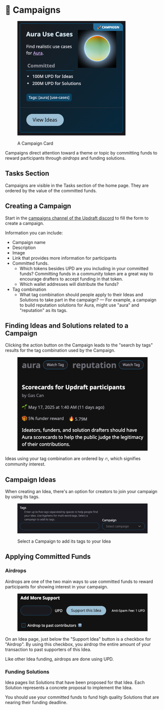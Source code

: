 # 🚀 Campaigns

<figure><img src="../.gitbook/assets/campaign.png" alt=""><figcaption><p>A Campaign Card</p></figcaption></figure>

Campaigns direct attention toward a theme or topic by committing funds to reward participants through _airdrops_ and funding solutions.

## Tasks Section

Campaigns are visible in the Tasks section of the home page. They are ordered by the value of the committed funds.

## Creating a Campaign

Start in the [campaigns channel of the Updraft discord](https://discord.gg/w8At3Vd74K) to fill the form to create a campaign.

Information you can include:

* Campaign name
* Description
* Image
* Link that provides more information for participants
* Committed funds.
  * Which tokens besides UPD are you including in your committed funds? Committing funds in a community token are a great way to encourage drafters to accept funding in that token.
  * Which wallet addresses will distribute the funds?
* Tag combination
  * What tag combination should people apply to their Ideas and Solutions to take part in the campaign? — For example, a campaign to build reputation solutions for Aura, might use "aura" and "reputation" as its tags.

## Finding Ideas and Solutions related to a Campaign

Clicking the action button on the Campaign leads to the "search by tags" results for the tag combination used by the Campaign.

<figure><img src="../.gitbook/assets/tag-combination.png" alt=""><figcaption></figcaption></figure>

Ideas using your tag combination are ordered by 🔥, which signifies community interest.

## Campaign Ideas

When creating an Idea, there's an option for creators to join your campaign by using its tags.

<figure><img src="../.gitbook/assets/campaign-tags.png" alt=""><figcaption><p>Select a Campaign to add its tags to your Idea</p></figcaption></figure>

## Applying Committed Funds

### Airdrops

Airdrops are one of the two main ways to use committed funds to reward participants for showing interest in your campaign.

<figure><img src="../.gitbook/assets/airdrop.png" alt=""><figcaption></figcaption></figure>

On an Idea page, just below the "Support Idea" button is a checkbox for "Airdrop". By using this checkbox, you airdrop the entire amount of your transaction to past supporters of this Idea.

Like other Idea funding, airdrops are done using UPD.

### Funding Solutions

Idea pages list Solutions that have been proposed for that Idea. Each Solution represents a concrete proposal to implement the Idea.

You should use your committed funds to fund high quality Solutions that are nearing their funding deadline.
